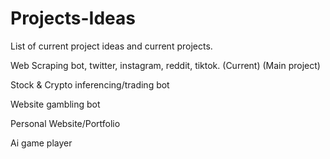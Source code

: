 # Projects-Ideas
List of current project ideas and current projects.


Web Scraping bot, twitter, instagram, reddit, tiktok. (Current) (Main project)

Stock & Crypto inferencing/trading bot

Website gambling bot

Personal Website/Portfolio

Ai game player
